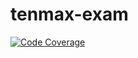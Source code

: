 # tenmax-exam

[![Code Coverage](https://img.shields.io/codecov/c/github/heretse/tenmax-exam/master.svg)](https://codecov.io/github/heretse/tenmax-exam?branch=master)